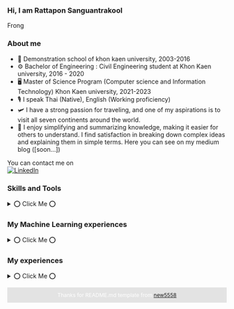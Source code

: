 ### Hi, I am Rattapon Sanguantrakool 
Frong


### About me
- 🏫 Demonstration school of khon kaen university, 2003-2016
- ⚙️ Bachelor of Engineering : Civil Engineering student at Khon Kaen university, 2016 - 2020
- 🖥️ Master of Science Program (Computer science and Information Technology) Khon Kaen university, 2021-2023
- 🎙 I speak Thai (Native), English 󠁧(Working proficiency)
- 🛩 I have a strong passion for traveling, and one of my aspirations is to visit all seven continents around the world.
- 📃 I enjoy simplifying and summarizing knowledge, making it easier for others to understand. I find satisfaction in breaking down complex ideas and explaining them in simple terms. Here you can see on my medium blog ([soon...]) 

You can contact me on  
[![LinkedIn](https://img.shields.io/badge/linkedin-%230077B5.svg?style=for-the-badge&logo=linkedin&logoColor=white)](https://www.linkedin.com/in/rattapon-sanguantrakool-99b509173/)

### Skills and Tools
<details>
<summary> 
⭕ Click Me ⭕
</summary>

#### Programming languages
![Python](https://img.shields.io/badge/python-3670A0?style=for-the-badge&logo=python&logoColor=ffdd54) ![JavaScript](https://img.shields.io/badge/javascript-%23323330.svg?style=for-the-badge&logo=javascript&logoColor=%23F7DF1E) 
  
#### Frontend Development
![HTML](https://img.shields.io/badge/html-E34F26.svg?style=for-the-badge&logo=html&logoColor=%2361DAFB) ![CSS](https://img.shields.io/badge/css-blue?style=for-the-badge&logo=css.js&logoColor=white) 

#### Backend Develpment
![MongoDB](https://img.shields.io/badge/MongoDB-47A248.svg?style=for-the-badge&logo=mongodb&logoColor=green) ![NoSQL](https://img.shields.io/badge/NoSQL-4479A1.svg?style=for-the-badge&logo=blue)

#### Machine Learning
![Keras](https://img.shields.io/badge/Keras-%23D00000.svg?style=for-the-badge&logo=Keras&logoColor=white) 	![TensorFlow](https://img.shields.io/badge/TensorFlow-%23FF6F00.svg?style=for-the-badge&logo=TensorFlow&logoColor=white) ![PyTorch](https://img.shields.io/badge/PyTorch-%23EE4C2C.svg?style=for-the-badge&logo=PyTorch&logoColor=white) ![scikit-learn](https://img.shields.io/badge/scikit--learn-%23F7931E.svg?style=for-the-badge&logo=scikit-learn&logoColor=white)
  
#### Data Science
![Pandas](https://img.shields.io/badge/pandas-%23150458.svg?style=for-the-badge&logo=pandas&logoColor=white) ![NumPy](https://img.shields.io/badge/numpy-%23013243.svg?style=for-the-badge&logo=numpy&logoColor=white) 	![Plotly](https://img.shields.io/badge/Plotly-%233F4F75.svg?style=for-the-badge&logo=plotly&logoColor=white)
</details>

### My Machine Learning experiences 
<details>
<summary> 
⭕ Click Me ⭕
</summary>

#### Computer Vision
Topic | Dataset | Description | Year | Code
------| ------- | ----------- | ---- | -----
..Coming soon..  | ..Coming soon.. | ..Coming soon.. | ..Coming soon.. | ..Coming soon.. [Project Repo](link)

#### Natural Language Processing
Topic | Dataset | Description | Year | Code
------| ------- | ----------- | ---- | -----
..Coming soon..  | ..Coming soon.. | ..Coming soon.. | ..Coming soon.. | ..Coming soon.. [Project Repo](link)

#### Time series
Topic | Dataset | Description | Year | Code
------| ------- | ----------- | ---- | -----
..Coming soon..  | ..Coming soon.. | ..Coming soon.. | ..Coming soon.. | ..Coming soon.. [Project Repo](link)

#### Others
Topic | Dataset | Description | Year | Code
------| ------- | ----------- | ---- | -----
..Coming soon..  | ..Coming soon.. | ..Coming soon.. | ..Coming soon.. | ..Coming soon.. [Project Repo](link)
</details>

### My experiences
<details>
<summary> 
⭕ Click Me ⭕
</summary>
  
  #### Civil Engineer
  - 🏡 Project site engineering at ASA House Co.,Ltd. Khon Kaen, 2021
  
  #### Ai Engineer
  - coming soon..

  #### Internships
  - <img src="https://s3-symbol-logo.tradingview.com/italian-thai-development--600.png" width="20" height="20"> Internship with Italian-Thai Development Public Co Ltd., 2019 
  - <img src="https://scontent.fbkk4-5.fna.fbcdn.net/v/t39.30808-6/335447706_566381908597630_5511798379302711607_n.jpg?_nc_cat=1&ccb=1-7&_nc_sid=09cbfe&_nc_eui2=AeFGTn5iS73yNCWdRP-ee1wkxc8i84xiPkzFzyLzjGI-TN4HC4x_CIBRhkAYUglC5cVDQkyBUn6wWFG0ySjEXwbC&_nc_ohc=g1Gx6RamlwoAX_zvmkG&_nc_zt=23&_nc_ht=scontent.fbkk4-5.fna&oh=00_AfCBZ9mr2QCA5z162T7RvOMhKKu6tn2czJiAUk6V99bYVw&oe=64899A16" width="20" height="20"> Internship with Pruksa Real Estate Co.,Ltd.,  Project : Create S – curve graph of construction management to project progress, 2020
  - <img src="https://scontent.fbkk4-4.fna.fbcdn.net/v/t1.6435-9/92326788_631432784101932_8364635356569534464_n.jpg?_nc_cat=109&ccb=1-7&_nc_sid=09cbfe&_nc_eui2=AeEmkFnWJSPz-gGOAyljKRdlGEGsCnjlk64YQawKeOWTrsh2QBXTsQmUmiOEbMENffvq4CMCIl5kTL5bODClgPNB&_nc_ohc=v6QTKaFdUi8AX8dP5tU&_nc_oc=AQlNSSNWtv9syll49BkWlUjm6KH3j5ycNe9WW83AG12M8iSS9lWgnPqoc6K9oQ7aAWY&_nc_ht=scontent.fbkk4-4.fna&oh=00_AfBd8_TLhD_1JUV3bxzw5AsF0M4rEfzCYTzRbUiU-IdK6A&oe=64AD1125" width="20" height="20"> Intership with Thonburi Healthcare Group Co.,Ltd. at Thonburi Bamrungmuang Hospital, Project : Price estimation software for service, 2023
  
  ![Profile Views](https://komarev.com/ghpvc/?username=FrongTH)
</details>

<div align="center">
  <p style="background-color: rgba(0, 0, 0, 0.1); color: white; padding: 10px; font-size: 12px;">
    Thanks for README.md template from 
    <a href="https://github.com/new5558/new5558/blob/master/README.md">new5558</a>
  </p>
</div>





<!--
### Status
[![Norapat's github stats](https://github-readme-stats.vercel.app/api?username=new5558&hide=stars&count_private=true&show_icons=true&theme=dracula)](https://github.com/anuraghazra/github-readme-stats)&nbsp;&nbsp;[![Top Langs](https://github-readme-stats.vercel.app/api/top-langs/?username=new5558&layout=compact&langs_count=6&theme=dracula)](https://github.com/new5558)

![Profile view](https://komarev.com/ghpvc/?username=new5558)


**new5558/new5558** is a ✨ _special_ ✨ repository because its `README.md` (this file) appears on your GitHub profile.

Here are some ideas to get you started:

- 🔭 I’m currently working on ...
- 🌱 I’m currently learning ...
- 👯 I’m looking to collaborate on ...
- 🤔 I’m looking for help with ...
- 💬 Ask me about ...
- 📫 How to reach me: ...
- 😄 Pronouns: ...
- ⚡ Fun fact: ...
-->
